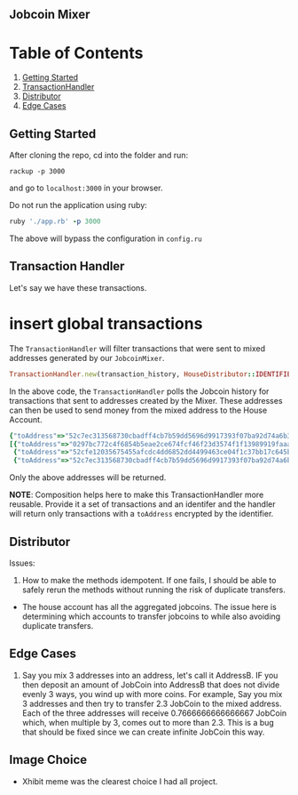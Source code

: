 ## Jobcoin Mixer


# Table of Contents
1. [Getting Started](#getting_started)
2. [TransactionHandler](#transaction_handler)
3. [Distributor](#distributor)
4. [Edge Cases](#edge_cases)

## Getting Started

After cloning the repo, cd into the folder and run:

```
rackup -p 3000
```

and go to `localhost:3000` in your browser.

Do not run the application using ruby:

```ruby
ruby './app.rb' -p 3000
```
The above will bypass the configuration in `config.ru`



## Transaction Handler

Let's say we have these transactions.

# insert global transactions

The `TransactionHandler` will filter transactions that were sent to mixed addresses generated by our `JobcoinMixer`.

```ruby
TransactionHandler.new(transaction_history, HouseDistributor::IDENTIFIER).process
```

In the above code, the `TransactionHandler` polls the Jobcoin history for transactions that sent to addresses created by the Mixer. These addresses can then be used to send money from the mixed address to the House Account.

```ruby
{"toAddress"=>"52c7ec313568730cbadff4cb7b59dd5696d9917393f07ba92d74a6b3d1cc93a4057dd6ab03ddde6d938180ff", "amount"=>10.0, "fromAddress"=>["1444"]}]
[{"toAddress"=>"0297bc772c4f6854b5eae2ce674fcf46f23d3574f1f13989919faaaf11c873", "amount"=>50.256899999999995, "fromAddress"=>["1444", "alice", "Alice"]},
 {"toAddress"=>"52cfe12035675455afcdc4dd6852dd4499463ce04f1c37bb17c645b26b4b4116", "amount"=>2.11, "fromAddress"=>["1444"]},
 {"toAddress"=>"52c7ec313568730cbadff4cb7b59dd5696d9917393f07ba92d74a6b3d1cc93a4057dd6ab03ddde6d938180ff", "amount"=>10.0, "fromAddress"=>["1444"]}]
```

Only the above addresses will be returned.


__NOTE__: Composition helps here to make this TransactionHandler more reusable. Provide it a set of transactions and an identifer and the handler will return only transactions with a `toAddress` encrypted by the identifier.


## Distributor

Issues:
1. How to make the methods idempotent. If one fails, I should be able to safely rerun the methods without running the risk of duplicate transfers.


- The house account has all the aggregated jobcoins. The issue here is determining which accounts to transfer jobcoins to while also avoiding duplicate
transfers.

## Edge Cases
1. Say you mix 3 addresses into an address, let's call it AddressB. IF you then deposit an amount of
JobCoin into AddressB that does not divide evenly 3 ways, you wind up with more coins. For example,
Say you mix 3 addresses and then try to transfer 2.3 JobCoin to the mixed address. Each of the
three addresses will receive 0.7666666666666667 JobCoin which, when multiple by 3,
comes out to more than 2.3. This is a bug that should be fixed since we can create infinite
JobCoin this way.



## Image Choice
- Xhibit meme was the clearest choice I had all project.
